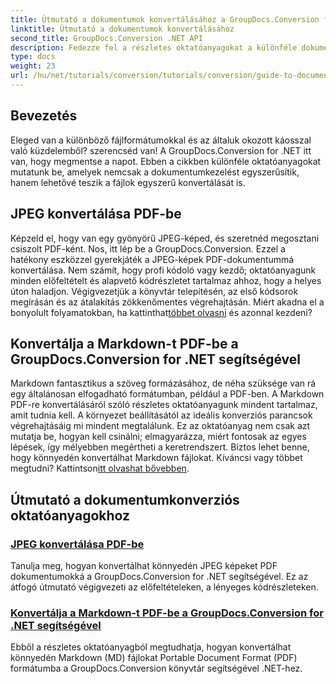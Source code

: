 ```yaml
---
title: Útmutató a dokumentumok konvertálásához a GroupDocs.Conversion for .NET használatával
linktitle: Útmutató a dokumentumok konvertálásához
second_title: GroupDocs.Conversion .NET API
description: Fedezze fel a részletes oktatóanyagokat a különféle dokumentumformátumok konvertálásához a GroupDocs.Conversion for .NET használatával, és egyszerűsítse fájlkezelési folyamatát.
type: docs
weight: 23
url: /hu/net/tutorials/conversion/tutorials/conversion/guide-to-document-conversion/
---
```

## Bevezetés

Eleged van a különböző fájlformátumokkal és az általuk okozott káosszal való küzdelemből? szerencséd van! A GroupDocs.Conversion for .NET itt van, hogy megmentse a napot. Ebben a cikkben különféle oktatóanyagokat mutatunk be, amelyek nemcsak a dokumentumkezelést egyszerűsítik, hanem lehetővé teszik a fájlok egyszerű konvertálását is.

## JPEG konvertálása PDF-be

 Képzeld el, hogy van egy gyönyörű JPEG-képed, és szeretnéd megosztani csiszolt PDF-ként. Nos, itt lép be a GroupDocs.Conversion. Ezzel a hatékony eszközzel gyerekjáték a JPEG-képek PDF-dokumentummá konvertálása. Nem számít, hogy profi kódoló vagy kezdő; oktatóanyagunk minden előfeltételt és alapvető kódrészletet tartalmaz ahhoz, hogy a helyes úton haladjon. Végigvezetjük a könyvtár telepítésén, az első kódsorok megírásán és az átalakítás zökkenőmentes végrehajtásán. Miért akadna el a bonyolult folyamatokban, ha kattinthat[többet olvasni](./converting-jpeg-to-pdf/) és azonnal kezdeni?

## Konvertálja a Markdown-t PDF-be a GroupDocs.Conversion for .NET segítségével

 Markdown fantasztikus a szöveg formázásához, de néha szüksége van rá egy általánosan elfogadható formátumban, például a PDF-ben. A Markdown PDF-re konvertálásáról szóló részletes oktatóanyagunk mindent tartalmaz, amit tudnia kell. A környezet beállításától az ideális konverziós parancsok végrehajtásáig mi mindent megtalálunk. Ez az oktatóanyag nem csak azt mutatja be, hogyan kell csinálni; elmagyarázza, miért fontosak az egyes lépések, így mélyebben megértheti a keretrendszert. Biztos lehet benne, hogy könnyedén konvertálhat Markdown fájlokat. Kíváncsi vagy többet megtudni? Kattintson[itt olvashat bővebben](./convert-markdown-to-pdf/).

## Útmutató a dokumentumkonverziós oktatóanyagokhoz
### [JPEG konvertálása PDF-be](./converting-jpeg-to-pdf/)
Tanulja meg, hogyan konvertálhat könnyedén JPEG képeket PDF dokumentumokká a GroupDocs.Conversion for .NET segítségével. Ez az átfogó útmutató végigvezeti az előfeltételeken, a lényeges kódrészleteken.
### [Konvertálja a Markdown-t PDF-be a GroupDocs.Conversion for .NET segítségével](./convert-markdown-to-pdf/)
Ebből a részletes oktatóanyagból megtudhatja, hogyan konvertálhat könnyedén Markdown (MD) fájlokat Portable Document Format (PDF) formátumba a GroupDocs.Conversion könyvtár segítségével .NET-hez.